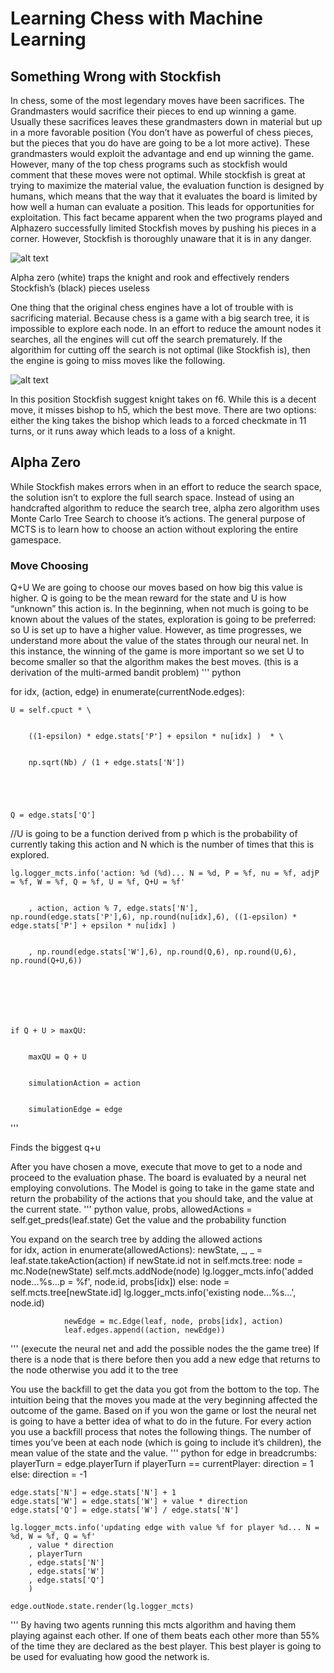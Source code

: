 # Learning Chess with Machine Learning
## Something Wrong with Stockfish
In chess, some of the most legendary moves have been sacrifices. The Grandmasters would sacrifice their pieces to end up winning a game. Usually these sacrifices leaves these grandmasters down in material but up in a more favorable position (You don’t have as powerful of chess pieces, but the pieces that you do have are going to be a lot more active). These grandmasters would exploit the advantage and end up winning the game. However, many of the top chess programs such as stockfish would comment that these moves were not optimal. While stockfish is great at trying to maximize the material value, the evaluation function is designed by humans, which means that the way that it evaluates the board is limited by how well a human can evaluate a position. This leads for opportunities for exploitation.
 This fact became apparent when the two programs played and Alphazero successfully limited Stockfish moves by pushing his pieces in a corner. However, Stockfish is thoroughly unaware that it is in any danger.

![alt text]( https://github.com/supersteph/DeepReinforcementLearning/blob/master/images/Screenshot%20from%202018-04-25%2023-33-10.png)

Alpha zero (white) traps the knight and rook and effectively renders Stockfish’s (black) pieces useless


 One thing that the original chess engines have a lot of trouble with is sacrificing material. Because chess is a game with a big search tree, it is impossible to explore each node. In an effort to reduce the amount nodes it searches, all the engines will cut off the search prematurely. If the algorithim for cutting off the search is not optimal (like Stockfish is), then the engine is going to miss moves like the following.

![alt text]( https://github.com/supersteph/DeepReinforcementLearning/blob/master/images/Screenshot%20from%202018-05-02%2019-16-06.png)


In this position Stockfish suggest knight takes on f6. While this is a decent move, it misses bishop to h5, which the best move. There are two options: either the king takes the bishop which leads to a forced checkmate in 11 turns, or it runs away which leads to a loss of a knight.

## Alpha Zero

While Stockfish makes errors when in an effort to reduce the search space, the solution isn’t to explore the full search space. Instead of using an handcrafted algorithm to reduce the search tree, alpha zero algorithm uses Monte Carlo Tree Search to choose it’s actions. The general purpose of MCTS is to learn how to choose an action without exploring the entire gamespace.
### Move Choosing
Q+U
We are going to choose our moves based on how big this value is higher. Q is going to be the mean reward for the state and U is how “unknown” this action is. In the beginning, when not much is going to be known about the values of the states, exploration is going to be preferred: so U is set up to have a higher value. However, as time progresses, we understand more about the value of the states through our neural net. In this instance, the winning of the game is more important so we set U to become smaller so that the algorithm makes the best moves.
(this is a derivation of the multi-armed bandit problem)
''' python

for idx, (action, edge) in enumerate(currentNode.edges):









	U = self.cpuct * \


		((1-epsilon) * edge.stats['P'] + epsilon * nu[idx] )  * \


		np.sqrt(Nb) / (1 + edge.stats['N'])


		


	Q = edge.stats['Q']



//U is going to be a function derived from p which is the probability of currently taking this action and N which is the number of times that this is explored.


	lg.logger_mcts.info('action: %d (%d)... N = %d, P = %f, nu = %f, adjP = %f, W = %f, Q = %f, U = %f, Q+U = %f'


		, action, action % 7, edge.stats['N'], np.round(edge.stats['P'],6), np.round(nu[idx],6), ((1-epsilon) * edge.stats['P'] + epsilon * nu[idx] )


		, np.round(edge.stats['W'],6), np.round(Q,6), np.round(U,6), np.round(Q+U,6))







	if Q + U > maxQU:


		maxQU = Q + U


		simulationAction = action


		simulationEdge = edge
'''


Finds the biggest q+u


After you have chosen a move, execute that move to get to a node and proceed to the evaluation phase.
The board is evaluated by a neural net employing convolutions. The Model is going to take in the game state and return the probability of the actions that you should take, and the value at the current state.
''' python
value, probs, allowedActions = self.get_preds(leaf.state)
Get the value and the probability function

You expand on the search tree by adding the allowed actions 			
for idx, action in enumerate(allowedActions):
				newState, _, _ = leaf.state.takeAction(action)
				if newState.id not in self.mcts.tree:
					node = mc.Node(newState)
					self.mcts.addNode(node)
					lg.logger_mcts.info('added node...%s...p = %f', node.id, probs[idx])
				else:
					node = self.mcts.tree[newState.id]
					lg.logger_mcts.info('existing node...%s...', node.id)

				newEdge = mc.Edge(leaf, node, probs[idx], action)
				leaf.edges.append((action, newEdge))
'''
(execute the neural net and add the possible nodes the the game tree)
If there is a node that is there before then you add a new edge that returns to the node otherwise you add it to the tree

You use the backfill to get the data you got from the bottom to the top. The intuition being that the moves you made at the very beginning affected the outcome of the game. Based on if you won the game or lost the neural net is going to have a better idea of what to do in the future. For every action you use a backfill process that notes the following things. The number of times you’ve been at each node (which is going to include it’s children), the mean value of the state and the value.
''' python
for edge in breadcrumbs:
	playerTurn = edge.playerTurn
	if playerTurn == currentPlayer:
		direction = 1
	else:
		direction = -1

	edge.stats['N'] = edge.stats['N'] + 1
	edge.stats['W'] = edge.stats['W'] + value * direction
	edge.stats['Q'] = edge.stats['W'] / edge.stats['N']

	lg.logger_mcts.info('updating edge with value %f for player %d... N = %d, W = %f, Q = %f'
		, value * direction
		, playerTurn
		, edge.stats['N']
		, edge.stats['W']
		, edge.stats['Q']
		)

	edge.outNode.state.render(lg.logger_mcts)

'''
By having two agents running this mcts algorithm and having them playing against each other. If one of them beats each other more than 55% of the time they are declared as the best player. This best player is going to be used for evaluating how good the network is.

